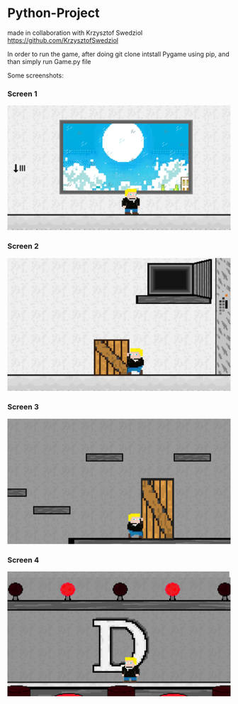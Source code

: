 # Python-Project
made in collaboration with Krzysztof Swedziol <br>
https://github.com/KrzysztofSwedziol

In order to run the game, after doing git clone intstall Pygame using pip, and than simply run Game.py file  

Some screenshots:

### Screen 1
![screen_1](screenshots/screen_1.png)

### Screen 2
![screen_2](screenshots/screen_2.png)

### Screen 3
![screen_3](screenshots/screen_3.png)

### Screen 4
![screen_4](screenshots/screen_4.png)
